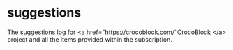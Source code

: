 # suggestions
The suggestions log for &lt;a href="https://crocoblock.com/"CrocoBlock &lt;/a> project and all the items provided within the subscription.
